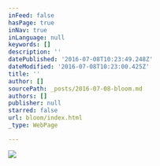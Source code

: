 ```yaml
---
inFeed: false
hasPage: true
inNav: true
inLanguage: null
keywords: []
description: ''
datePublished: '2016-07-08T10:23:49.248Z'
dateModified: '2016-07-08T10:23:00.425Z'
title: ''
author: []
sourcePath: _posts/2016-07-08-bloom.md
authors: []
publisher: null
starred: false
url: bloom/index.html
_type: WebPage

---
```

![](https://the-grid-user-content.s3-us-west-2.amazonaws.com/721486fa-b8ec-4aec-8aea-553822cbfc6a.jpg)